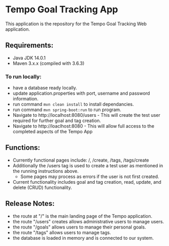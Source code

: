 # Tempo Goal Tracking App
This application is the repository for the Tempo Goal Tracking Web application.

## Requirements:
 - Java JDK 14.0.1
 - Maven 3.x.x (compiled with 3.6.3)

### To run locally:
 - have a database ready locally.
 - update application.properties with port, username and password information.
 - run command `mvn clean install` to install dependancies.
 - run command `mvn spring-boot:run` to run program.
 - Navigate to http://localhost:8080/users - This will create the test user required for further goal and tag creation.
 - Navigate to http://loaclhost:8080 - This will allow full access to the completed aspects of the Tempo App
 
## Functions:
 - Currently functional pages include: /, /create, /tags, /tags/create
 - Additionally the /users tag is used to create a test user as mentioned in the running instructions above.
   - Some pages may process as errors if the user is not first created.
 - Current functionality includes goal and tag creation, read, update, and delete (CRUD) functionality.

## Release Notes:
 - the route at "/" is the main landing page of the Tempo application.
 - the route "/users" creates allows administrative users to manage users.
 - the route "/goals" allows users to manage their personal goals.
 - the route "/tags" allows users to manage tags.
 - the database is loaded in memory and is connected to our system.
